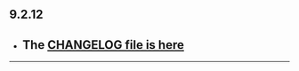 ## 9.2.12

- ## The [CHANGELOG file is here](https://flutter-sound.canardoux.xyz/changelog.html)

-----------------------------------------------------------------------------------------------------------------------------------
